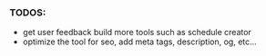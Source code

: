 ### TODOS:

- get user feedback build more tools such as schedule creator
- optimize the tool for seo, add meta tags, description, og, etc...
